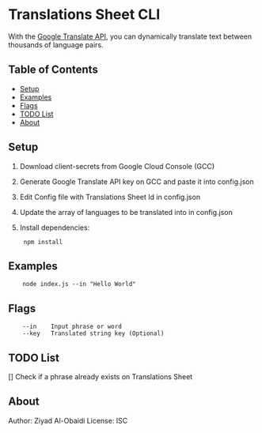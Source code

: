 
# Translations Sheet CLI

With the [Google Translate API][translate_docs], you can dynamically translate
text between thousands of language pairs.

[translate_docs]: https://cloud.google.com/translate/docs/

## Table of Contents

* [Setup](#setup)
* [Examples](#examples)
* [Flags](#flags)
* [TODO List](#todo-list)
* [About](#about)

## Setup

1. Download client-secrets from Google Cloud Console (GCC)
1. Generate Google Translate API key on GCC and paste it into config.json
1. Edit Config file with Translations Sheet Id in config.json
1. Update the array of languages to be translated into in config.json
1. Install dependencies:

        npm install

## Examples

        node index.js --in "Hello World"

## Flags
      
        --in    Input phrase or word
        --key   Translated string key (Optional)

## TODO List

[] Check if a phrase already exists on Translations Sheet

## About
Author: Ziyad Al-Obaidi
License: ISC
